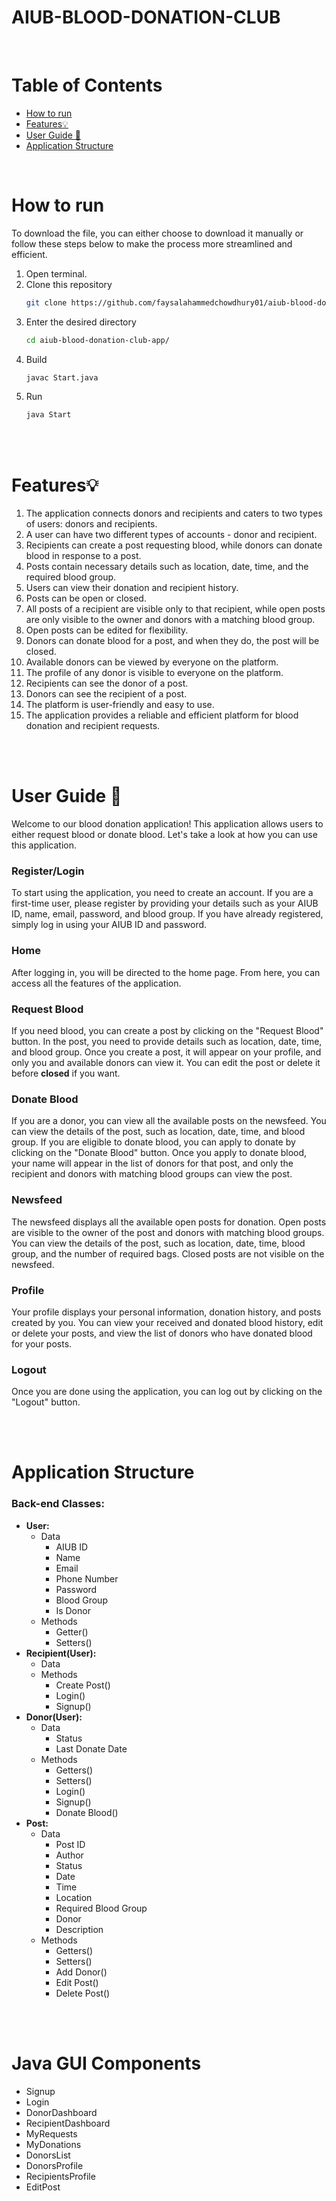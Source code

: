 # AIUB-BLOOD-DONATION-CLUB

<br>

# Table of Contents

- [How to run](#how-to-run)
- [Features💡](#features)
- [User Guide 📄](#user-guide-)
- [Application Structure](#application-structure)


<br>

# How to run
To download the file, you can either choose to download it manually or follow these steps below to make the process more streamlined and efficient.

1. Open terminal.
2. Clone this repository
   ```sh
   git clone https://github.com/faysalahammedchowdhury01/aiub-blood-donation-club-app.git
   ```
3. Enter the desired directory 
   ```sh
   cd aiub-blood-donation-club-app/
   ```
4. Build  
   ```sh
   javac Start.java
   ```
5. Run  
   ```sh
   java Start
   ```


<br>
<br>

# Features💡

1. The application connects donors and recipients and caters to two types of users: donors and recipients.
2. A user can have two different types of accounts - donor and recipient.
3. Recipients can create a post requesting blood, while donors can donate blood in response to a post.
4. Posts contain necessary details such as location, date, time, and the required blood group.
5. Users can view their donation and recipient history.
6. Posts can be open or closed.
7. All posts of a recipient are visible only to that recipient, while open posts are only visible to the owner and donors with a matching blood group.
8. Open posts can be edited for flexibility.
9. Donors can donate blood for a post, and when they do, the post will be closed.
10. Available donors can be viewed by everyone on the platform.
11. The profile of any donor is visible to everyone on the platform.
12. Recipients can see the donor of a post.
13. Donors can see the recipient of a post.
14. The platform is user-friendly and easy to use.
15. The application provides a reliable and efficient platform for blood donation and recipient requests.

<br>
<br>

# **User Guide** 📄

Welcome to our blood donation application! This application allows users to either request blood or donate blood. Let's take a look at how you can use this application.

### **Register/Login**

To start using the application, you need to create an account. If you are a first-time user, please register by providing your details such as your AIUB ID, name, email, password, and blood group. If you have already registered, simply log in using your AIUB ID and password.

### **Home**

After logging in, you will be directed to the home page. From here, you can access all the features of the application.

### **Request Blood**

If you need blood, you can create a post by clicking on the "Request Blood" button. In the post, you need to provide details such as location, date, time, and blood group. Once you create a post, it will appear on your profile, and only you and available donors can view it. You can edit the post or delete it before **closed** if you want.

### **Donate Blood**

If you are a donor, you can view all the available posts on the newsfeed. You can view the details of the post, such as location, date, time, and blood group. If you are eligible to donate blood, you can apply to donate by clicking on the "Donate Blood" button. Once you apply to donate blood, your name will appear in the list of donors for that post, and only the recipient and donors with matching blood groups can view the post.

### **Newsfeed**

The newsfeed displays all the available open posts for donation. Open posts are visible to the owner of the post and donors with matching blood groups. You can view the details of the post, such as location, date, time, blood group, and the number of required bags. Closed posts are not visible on the newsfeed.

### **Profile**

Your profile displays your personal information, donation history, and posts created by you. You can view your received and donated blood history, edit or delete your posts, and view the list of donors who have donated blood for your posts.

### **Logout**

Once you are done using the application, you can log out by clicking on the "Logout" button.

<br>
<br>

# Application Structure

### Back-end **Classes:**

- **User:**
    - Data
        - AIUB ID
        - Name
        - Email
        - Phone Number
        - Password
        - Blood Group
        - Is Donor
    - Methods
        - Getter()
        - Setters()
- **Recipient(User):**
    - Data
    - Methods
        - Create Post()
        - Login()
        - Signup()
- **Donor(User):**
    - Data
        - Status
        - Last Donate Date
    - Methods
        - Getters()
        - Setters()
        - Login()
        - Signup()
        - Donate Blood()
- **Post:**
    - Data
        - Post ID
        - Author
        - Status
        - Date
        - Time
        - Location
        - Required Blood Group
        - Donor
        - Description
    - Methods
        - Getters()
        - Setters()
        - Add Donor()
        - Edit Post()
        - Delete Post()
        
<br>
<br>

# Java GUI Components

- Signup
- Login
- DonorDashboard
- RecipientDashboard
- MyRequests
- MyDonations
- DonorsList
- DonorsProfile
- RecipientsProfile
- EditPost